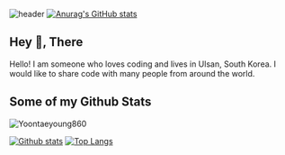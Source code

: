 ![header](https://capsule-render.vercel.app/api?type=waving&color=auto&height=300&section=header&text=TaeyoungYoon&fontSize=90&animation=fadeIn&fontAlignY=38&)
[![Anurag's GitHub stats](https://github-readme-stats.vercel.app/api?username=Yoontaeyoung860)](https://github.com/anuraghazra/github-readme-stats)
## Hey 👋, There
Hello! I am someone who loves coding and lives in Ulsan, South Korea. I would like to share code with many people from around the world.</p>
## Some of my Github Stats
<p align=left> <img src=https://komarev.com/ghpvc/?username=Yoontaeyoung860 alt=Yoontaeyoung860 /> </p>

[![Github stats](https://github-readme-stats.vercel.app/api?username=Yoontaeyoung860&show_icons=true&include_all_commits=true)](https://github.com/Yoontaeyoung860/github-readme-stats)
[![Top Langs](https://github-readme-stats.vercel.app/api/top-langs/?username=Yoontaeyoung860&layout=compact)](https://github.com/Yoontaeyoung860/github-readme-stats)
